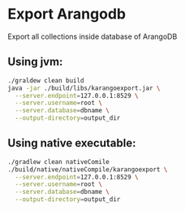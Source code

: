 # Export Arangodb
Export all collections inside database of ArangoDB

## Using jvm:
```bash
./graldew clean build
java -jar ./build/libs/karangoexport.jar \
  --server.endpoint=127.0.0.1:8529 \
  --server.username=root \
  --server.database=dbname \
  --output-directory=output_dir
```

## Using native executable:
```bash
./gradlew clean nativeComile
./build/native/nativeCompile/karangoexport \
  --server.endpoint=127.0.0.1:8529 \
  --server.username=root \
  --server.database=dbname \
  --output-directory=output_dir
```